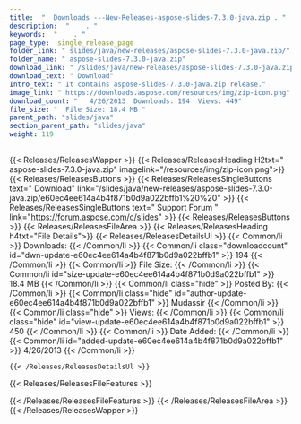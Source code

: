 ```yaml
---
title:  "  Downloads ---New-Releases-aspose-slides-7.3.0-java.zip . " 
description:  "    . " 
keywords:  "    . " 
page_type:  single_release_page
folder_link: " slides/java/new-releases/aspose-slides-7.3.0-java.zip/"
folder_name: " aspose-slides-7.3.0-java.zip"
download_link: " /slides/java/new-releases/aspose-slides-7.3.0-java.zip/e60ec4ee614a4b4f871b0d9a022bffb1"
download_text: " Download"
Intro_text: " It contains aspose-slides-7.3.0-java.zip release."
image_link: " https://downloads.aspose.com/resources/img/zip-icon.png"
download_count: "   4/26/2013  Downloads: 194  Views: 449"
file_size: "  File Size: 18.4 MB "
parent_path: "slides/java"
section_parent_path: "slides/java"
weight: 119 
---
```


{{< Releases/ReleasesWapper >}}
  {{< Releases/ReleasesHeading H2txt=" aspose-slides-7.3.0-java.zip" imagelink="/resources/img/zip-icon.png">}}
  {{< Releases/ReleasesButtons >}}
    {{< Releases/ReleasesSingleButtons text=" Download" link="/slides/java/new-releases/aspose-slides-7.3.0-java.zip/e60ec4ee614a4b4f871b0d9a022bffb1%20%20" >}}
    {{< Releases/ReleasesSingleButtons text=" Support Forum " link="https://forum.aspose.com/c/slides" >}}
  {{< Releases/ReleasesButtons >}}
  {{< Releases/ReleasesFileArea >}}
    {{< Releases/ReleasesHeading h4txt="File Details">}}
    {{< Releases/ReleasesDetailsUl >}}
            {{< Common/li  >}} Downloads: {{< /Common/li >}} 
      {{< Common/li class="downloadcount" id="dwn-update-e60ec4ee614a4b4f871b0d9a022bffb1" >}} 194 {{< /Common/li >}} 
      {{< Common/li  >}} File Size: {{< /Common/li >}} 
      {{< Common/li id="size-update-e60ec4ee614a4b4f871b0d9a022bffb1" >}} 18.4 MB {{< /Common/li >}} 
      {{< Common/li  class="hide" >}} Posted By: {{< /Common/li >}} 
      {{< Common/li class="hide" id="author-update-e60ec4ee614a4b4f871b0d9a022bffb1" >}} Mudassir {{< /Common/li >}} 
      {{< Common/li class="hide"  >}} Views: {{< /Common/li >}} 
      {{< Common/li class="hide" id="view-update-e60ec4ee614a4b4f871b0d9a022bffb1" >}} 450 {{< /Common/li >}} 
      {{< Common/li  >}} Date Added: {{< /Common/li >}} 
      {{< Common/li id="added-update-e60ec4ee614a4b4f871b0d9a022bffb1" >}} 4/26/2013 {{< /Common/li >}} 

    {{< /Releases/ReleasesDetailsUl >}}

  {{< Releases/ReleasesFileFeatures >}}
      
  {{< /Releases/ReleasesFileFeatures >}}
 {{< /Releases/ReleasesFileArea >}}
{{< /Releases/ReleasesWapper >}}


